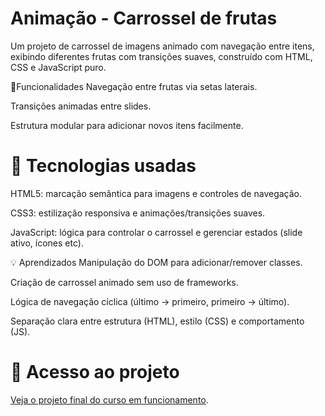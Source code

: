 # Animação - Carrossel de frutas

Um projeto de carrossel de imagens animado com navegação entre itens, exibindo diferentes frutas com transições suaves, construído com HTML, CSS e JavaScript puro.

🔧Funcionalidades
Navegação entre frutas via setas laterais.

Transições animadas entre slides.

Estrutura modular para adicionar novos itens facilmente.

# 📍 Tecnologias usadas
HTML5: marcação semântica para imagens e controles de navegação.

CSS3: estilização responsiva e animações/transições suaves.

JavaScript: lógica para controlar o carrossel e gerenciar estados (slide ativo, ícones etc).

💡 Aprendizados
Manipulação do DOM para adicionar/remover classes.

Criação de carrossel animado sem uso de frameworks.

Lógica de navegação cíclica (último → primeiro, primeiro → último).

Separação clara entre estrutura (HTML), estilo (CSS) e comportamento (JS).

# 📂 Acesso ao projeto

[Veja o projeto final do curso em funcionamento](https://bruuhh1.github.io/animacao/).
